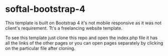 # softal-bootstrap-4

This template is built on Bootstrap 4 it's not mobile responsive as it was not client's requirement. Tt's a freelancing website template.

To see this template just clone this repo and open the index.php file it has all the links of the other pages or you can open pages separately by clicking on the particular file after cloning.
